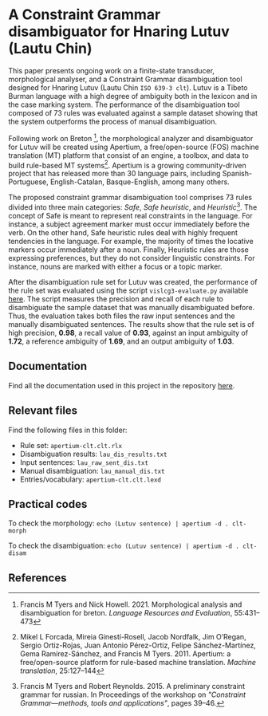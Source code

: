 # A Constraint Grammar disambiguator for Hnaring Lutuv (Lautu Chin)

This paper presents ongoing work on a finite-state transducer, morphological analyser, and a Constraint Grammar disambiguation tool designed for Hnaring Lutuv (Lautu Chin `ISO 639-3 clt`). Lutuv is a Tibeto Burman language with a high degree of ambiguity both in the lexicon and in the case marking system. The performance of the disambiguation tool composed of 73 rules was evaluated against a sample dataset showing that the system outperforms the process of manual disambiguation.

Following work on Breton [^1], the morphological analyzer and disambiguator for Lutuv will be created using Apertium, a free/open-source (FOS) machine translation (MT) platform that consist of an engine, a toolbox, and data to build rule-based MT systems[^2]. Apertium is a growing community-driven project that has released more than 30 language pairs, including Spanish-Portuguese, English-Catalan, Basque-English, among many others. 

The proposed constraint grammar disambiguation tool comprises 73 rules divided into three main categories: _Safe_, _Safe heuristic_, and _Heuristic_[^3]. The concept of Safe is meant to represent real constraints in the language. For instance, a subject agreement marker must occur immediately before the verb. On the other hand, Safe heuristic rules deal with highly frequent tendencies in the language. For example, the majority of times the locative markers occur immediately after a noun. Finally, Heuristic rules are those expressing preferences, but they do not consider linguistic constraints. For instance, nouns are marked with either a focus or a topic marker.

After the disambiguation rule set for Lutuv was created, the performance of the rule set was evaluated using the script `vislcg3-evaluate.py` available [here](https://github.com/ftyers/ud-scripts/blob/master/vislcg3-evaluate.py). The script measures the precision and recall of each rule to disambiguate the sample dataset that was manually disambiguated before. Thus, the evaluation takes both files the raw input sentences and the manually disambiguated sentences. The results show that the rule set is of high precision, **0.98**, a recall value of **0.93**, against an input ambiguity of **1.72**, a reference ambiguity of **1.69**, and an output ambiguity of **1.03**. 

## Documentation

Find all the documentation used in this project in the repository [here](https://github.com/josbenav/apertium-clt/tree/master).

## Relevant files

Find the following files in this folder: 

- Rule set: `apertium-clt.clt.rlx`
- Disambiguation results: `lau_dis_results.txt`
- Input sentences: `lau_raw_sent_dis.txt`
- Manual disambiguation: `lau_manual_dis.txt`
- Entries/vocabulary: `apertium-clt.clt.lexd`

## Practical codes

To check the morphology: `echo (Lutuv sentence) | apertium -d . clt-morph`

To check the disambiguation: `echo (Lutuv sentence) | apertium -d . clt-disam`

## References
[^1]: Francis M Tyers and Nick Howell. 2021. Morphological analysis and disambiguation for breton. _Language Resources and Evaluation_, 55:431–473

[^2]: Mikel L Forcada, Mireia Ginestí-Rosell, Jacob Nordfalk, Jim O’Regan, Sergio Ortiz-Rojas, Juan Antonio Pérez-Ortiz, Felipe Sánchez-Martínez, Gema
Ramírez-Sánchez, and Francis M Tyers. 2011. Apertium: a free/open-source platform for rule-based machine translation. _Machine translation_, 25:127–144

[^3]: Francis M Tyers and Robert Reynolds. 2015. A preliminary constraint grammar for russian. In Proceedings of the workshop on _"Constraint Grammar—methods, tools and applications"_, pages 39–46.

